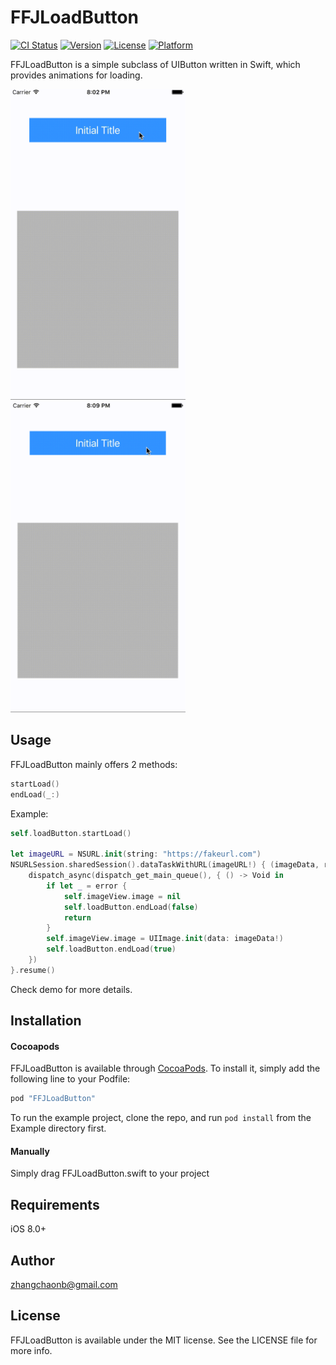 # FFJLoadButton

[![CI Status](http://img.shields.io/travis/Vito/FFJLoadButton.svg?style=flat)](https://travis-ci.org/Vito/FFJLoadButton)
[![Version](https://img.shields.io/cocoapods/v/FFJLoadButton.svg?style=flat)](http://cocoapods.org/pods/FFJLoadButton)
[![License](https://img.shields.io/cocoapods/l/FFJLoadButton.svg?style=flat)](http://cocoapods.org/pods/FFJLoadButton)
[![Platform](https://img.shields.io/cocoapods/p/FFJLoadButton.svg?style=flat)](http://cocoapods.org/pods/FFJLoadButton)

FFJLoadButton is a simple subclass of UIButton written in Swift, which provides animations for loading.

<img src="Resources/succeed.gif" width="280" height="497"/>
<img src="Resources/failed.gif" width="280" height="497"/>

## Usage

FFJLoadButton mainly offers 2 methods:

```Swift
startLoad()
endLoad(_:)
```
Example:

```Swift
self.loadButton.startLoad()

let imageURL = NSURL.init(string: "https://fakeurl.com")
NSURLSession.sharedSession().dataTaskWithURL(imageURL!) { (imageData, response, error) -> Void in
    dispatch_async(dispatch_get_main_queue(), { () -> Void in
        if let _ = error {
            self.imageView.image = nil
            self.loadButton.endLoad(false)
            return
        }
        self.imageView.image = UIImage.init(data: imageData!)
        self.loadButton.endLoad(true)
    })
}.resume()
```
Check demo for more details.

## Installation

#### Cocoapods

FFJLoadButton is available through [CocoaPods](http://cocoapods.org). To install
it, simply add the following line to your Podfile:

```ruby
pod "FFJLoadButton"
```

To run the example project, clone the repo, and run `pod install` from the Example directory first.

#### Manually
Simply drag FFJLoadButton.swift to your project

## Requirements
iOS 8.0+

## Author

zhangchaonb@gmail.com

## License

FFJLoadButton is available under the MIT license. See the LICENSE file for more info.
